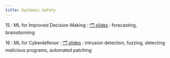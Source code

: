 ```yaml
---
title: Systemic Safety
---
```


15
: ML for Improved Decision-Making
    : [🗂️ slides](https://docs.google.com/presentation/d/1HmbLzwmx4IiqoIlhoZ0uDTdLxCP31O3XM9mhJOlJRYM/edit?usp=sharing)
: forecasting, brainstorming

16
: ML for Cyberdefense
  : [🗂️ slides](https://docs.google.com/presentation/d/1VUpMbPMqYwQltQuqaIAQrG6lWL2Go1Wstdhw5ciuBKo/edit?usp=sharing)
: intrusion detection, fuzzing, detecting malicious programs, automated patching
